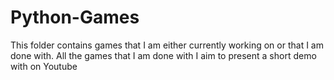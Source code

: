 # Python-Games
This folder contains games that I am either currently working on or that I am done with. All the games that I am done with I aim to present a short demo with on Youtube 

